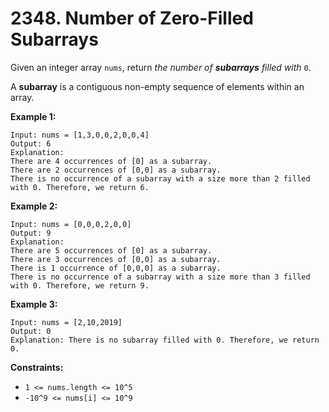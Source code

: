 # 2348. Number of Zero-Filled Subarrays

Given an integer array `nums`, return *the number of **subarrays** filled with* `0`.

A **subarray** is a contiguous non-empty sequence of elements within an array.

**Example 1:**

```()
Input: nums = [1,3,0,0,2,0,0,4]
Output: 6
Explanation: 
There are 4 occurrences of [0] as a subarray.
There are 2 occurrences of [0,0] as a subarray.
There is no occurrence of a subarray with a size more than 2 filled with 0. Therefore, we return 6.
```

**Example 2:**

```()
Input: nums = [0,0,0,2,0,0]
Output: 9
Explanation:
There are 5 occurrences of [0] as a subarray.
There are 3 occurrences of [0,0] as a subarray.
There is 1 occurrence of [0,0,0] as a subarray.
There is no occurrence of a subarray with a size more than 3 filled with 0. Therefore, we return 9.
```

**Example 3:**

```()
Input: nums = [2,10,2019]
Output: 0
Explanation: There is no subarray filled with 0. Therefore, we return 0.
```

**Constraints:**

- `1 <= nums.length <= 10^5`
- `-10^9 <= nums[i] <= 10^9`
